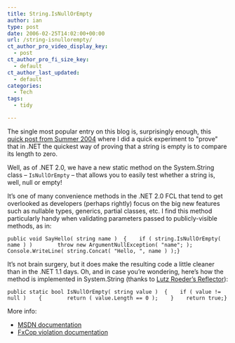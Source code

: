 ```yaml
---
title: String.IsNullOrEmpty
author: ian
type: post
date: 2006-02-25T14:02:00+00:00
url: /string-isnullorempty/
ct_author_pro_video_display_key:
  - post
ct_author_pro_fi_size_key:
  - default
ct_author_last_updated:
  - default
categories:
  - Tech
tags:
  - tidy

---
```

<!--kg-card-begin: html-->

The single most popular entry on this blog is, surprisingly enough, this [quick post from Summer 2004][1] where I did a quick experiment to "prove" that in .NET the quickest way of proving that a string is empty is to compare its length to zero.

Well, as of .NET 2.0, we have a new static method on the System.String class &#8211; `IsNullOrEmpty` &#8211; that allows you to easily test whether a string is, well, null or empty!

It&#8217;s one of many convenience methods in the .NET 2.0 FCL that tend to get overlooked as developers (perhaps rightly) focus on the big new features such as nullable types, generics, partial classes, etc. I find this method particularly handy when validating parameters passed to publicly-visible methods, as in:

    public void SayHello( string name )  {    if ( string.IsNullOrEmpty( name ) )        throw new ArgumentNullException( "name"; );    Console.WriteLine( string.Concat( "Hello, ", name ) );}

It&#8217;s not brain surgery, but it does make the resulting code a little cleaner than in the .NET 1.1 days. Oh, and in case you&#8217;re wondering, here&#8217;s how the method is implemented in System.String (thanks to [Lutz Roeder&#8217;s Reflector][2]):

    public static bool IsNullOrEmpty( string value )  {    if ( value != null )    {        return ( value.Length == 0 );    }    return true;}

More info:

  * [MSDN documentation][3]
  * [FxCop violation documentation][4]

<!--kg-card-end: html-->

 [1]: https://blog.iannelson.uk/is-my-string-empty-some-c-performance-metrics/
 [2]: http://www.aisto.com/roeder/dotnet
 [3]: http://msdn2.microsoft.com/en-us/library/490acw3e%28vs.80%29.aspx
 [4]: http://www.gotdotnet.com/team/fxcop/Docs/Rules/Performance/TestForEmptyStringsUsingStringLength.html